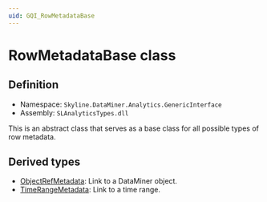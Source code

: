 ```yaml
---
uid: GQI_RowMetadataBase
---
```


# RowMetadataBase class

## Definition

- Namespace: `Skyline.DataMiner.Analytics.GenericInterface`
- Assembly: `SLAnalyticsTypes.dll`

This is an abstract class that serves as a base class for all possible types of row metadata.

## Derived types

- [ObjectRefMetadata](xref:GQI_ObjectRefMetadata): Link to a DataMiner object.
- [TimeRangeMetadata](xref:GQI_TimeRangeMetadata): Link to a time range.
